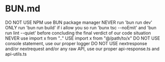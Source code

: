 # BUN.md

DO NOT USE NPM
use BUN package manager
NEVER run 'bun run dev'
ONLY run 'bun run build' if i allow you so
run 'bunx tsc --noEmit' and 'bun run lint --quiet' before concluding the final verdict of our code situation
NEVER use import x from ".."
USE import x from "@/path/to/x"
DO NOT USE console statement, use our proper logger
DO NOT USE nextresponse and/or nextrequest and/or any raw API, use our proper api-response.ts and api-utils.ts
